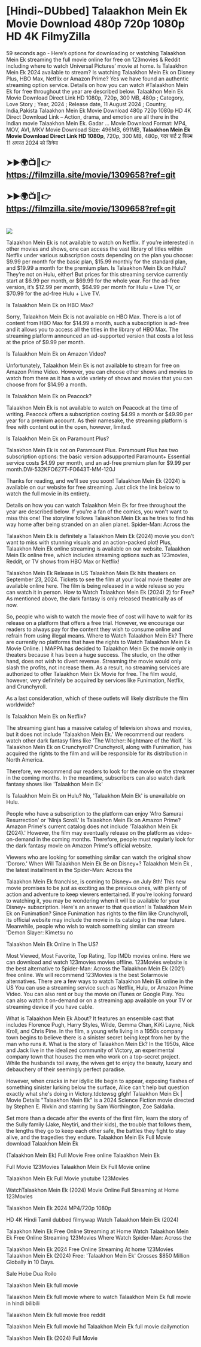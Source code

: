 # [Hindi~DUbbed] Talaakhon Mein Ek Movie Download 480p 720p 1080p HD 4K FilmyZilla


59 seconds ago - Here’s options for downloading or watching Talaakhon Mein Ek streaming the full movie online for free on 123movies & Reddit including where to watch Universal Pictures’ movie at home. Is Talaakhon Mein Ek 2024 available to stream? Is watching Talaakhon Mein Ek on Disney Plus, HBO Max, Netflix or Amazon Prime? Yes we have found an authentic streaming option service. Details on how you can watch #Talaakhon Mein Ek for free throughout the year are described below. Talaakhon Mein Ek Movie Download Direct Link HD 1080p, 720p, 300 MB, 480p ; Category, Love Story ; Year, 2024 ; Release date, 11 August 2024 ; Country, India,Pakista Talaakhon Mein Ek Movie Download 480p 720p 1080p HD 4K Direct Download Link – Action, drama, and emotion are all there in the Indian movie Talaakhon Mein Ek. Gadar ...
Movie Download Format: MP4, MOV, AVI, MKV
Movie Download Size: 496MB, 691MB, **Talaakhon Mein Ek Movie Download Direct Link HD 1080p**, 720p, 300 MB, 480p, गदर पार्ट 2 फिल्म 11 अगस्त 2024 को सिनेमा

## ➤►🌍📺📱👉   https://filmzilla.site/movie/1309658?ref=git

## ➤►🌍📺📱👉   https://filmzilla.site/movie/1309658?ref=git

#

<img src="https://image.tmdb.org/t/p/w780/?" />

Talaakhon Mein Ek is not available to watch on Netflix. If you’re interested in other movies and shows, one can access the vast library of titles within Netflix under various subscription costs depending on the plan you choose: $9.99 per month for the basic plan, $15.99 monthly for the standard plan, and $19.99 a month for the premium plan. Is Talaakhon Mein Ek on Hulu? They’re not on Hulu, either! But prices for this streaming service currently start at $6.99 per month, or $69.99 for the whole year. For the ad-free version, it’s $12.99 per month, $64.99 per month for Hulu + Live TV, or $70.99 for the ad-free Hulu + Live TV.

Is Talaakhon Mein Ek on HBO Max?

Sorry, Talaakhon Mein Ek is not available on HBO Max. There is a lot of content from HBO Max for $14.99 a month, such a subscription is ad- free and it allows you to access all the titles in the library of HBO Max. The streaming platform announced an ad-supported version that costs a lot less at the price of $9.99 per month.

Is Talaakhon Mein Ek on Amazon Video?

Unfortunately, Talaakhon Mein Ek is not available to stream for free on Amazon Prime Video. However, you can choose other shows and movies to watch from there as it has a wide variety of shows and movies that you can choose from for $14.99 a month.

Is Talaakhon Mein Ek on Peacock?

Talaakhon Mein Ek is not available to watch on Peacock at the time of writing. Peacock offers a subscription costing $4.99 a month or $49.99 per year for a premium account. As their namesake, the streaming platform is free with content out in the open, however, limited.

Is Talaakhon Mein Ek on Paramount Plus?

Talaakhon Mein Ek is not on Paramount Plus. Paramount Plus has two subscription options: the basic version adsupported Paramount+ Essential service costs $4.99 per month, and an ad-free premium plan for $9.99 per month.DW-532KFO627T-FO643T-MM-120J

Thanks for reading, and we'll see you soon! Talaakhon Mein Ek (2024) is available on our website for free streaming. Just click the link below to watch the full movie in its entirety.

Details on how you can watch Talaakhon Mein Ek for free throughout the year are described below. If you're a fan of the comics, you won't want to miss this one! The storyline follows Talaakhon Mein Ek as he tries to find his way home after being stranded on an alien planet. Spider-Man: Across the

Talaakhon Mein Ek is definitely a Talaakhon Mein Ek (2024) movie you don't want to miss with stunning visuals and an action-packed plot! Plus, Talaakhon Mein Ek online streaming is available on our website. Talaakhon Mein Ek online free, which includes streaming options such as 123movies, Reddit, or TV shows from HBO Max or Netflix!

Talaakhon Mein Ek Release in US Talaakhon Mein Ek hits theaters on September 23, 2024. Tickets to see the film at your local movie theater are available online here. The film is being released in a wide release so you can watch it in person. How to Watch Talaakhon Mein Ek (2024) 2) for Free? As mentioned above, the dark fantasy is only released theatrically as of now.

So, people who wish to watch the movie free of cost will have to wait for its release on a platform that offers a free trial. However, we encourage our readers to always pay for the content they wish to consume online and refrain from using illegal means. Where to Watch Talaakhon Mein Ek? There are currently no platforms that have the rights to Watch Talaakhon Mein Ek Movie Online. ) MAPPA has decided to Talaakhon Mein Ek the movie only in theaters because it has been a huge success. The studio, on the other hand, does not wish to divert revenue. Streaming the movie would only slash the profits, not increase them. As a result, no streaming services are authorized to offer Talaakhon Mein Ek Movie for free. The film would, however, very definitely be acquired by services like Funimation, Netflix, and Crunchyroll.

As a last consideration, which of these outlets will likely distribute the film worldwide?

Is Talaakhon Mein Ek on Netflix?

The streaming giant has a massive catalog of television shows and movies, but it does not include 'Talaakhon Mein Ek.' We recommend our readers watch other dark fantasy films like 'The Witcher: Nightmare of the Wolf. ' Is Talaakhon Mein Ek on Crunchyroll? Crunchyroll, along with Funimation, has acquired the rights to the film and will be responsible for its distribution in North America.

Therefore, we recommend our readers to look for the movie on the streamer in the coming months. In the meantime, subscribers can also watch dark fantasy shows like 'Talaakhon Mein Ek'

Is Talaakhon Mein Ek on Hulu? No, 'Talaakhon Mein Ek' is unavailable on Hulu.

People who have a subscription to the platform can enjoy 'Afro Samurai Resurrection' or 'Ninja Scroll.' Is Talaakhon Mein Ek on Amazon Prime? Amazon Prime's current catalog does not include 'Talaakhon Mein Ek (2024).' However, the film may eventually release on the platform as video-on-demand in the coming months. Therefore, people must regularly look for the dark fantasy movie on Amazon Prime's official website.

Viewers who are looking for something similar can watch the original show 'Dororo.' When Will Talaakhon Mein Ek Be on Disney+? Talaakhon Mein Ek , the latest installment in the Spider-Man: Across the

Talaakhon Mein Ek franchise, is coming to Disney+ on July 8th! This new movie promises to be just as exciting as the previous ones, with plenty of action and adventure to keep viewers entertained. If you're looking forward to watching it, you may be wondering when it will be available for your Disney+ subscription. Here's an answer to that question! Is Talaakhon Mein Ek on Funimation? Since Funimation has rights to the film like Crunchyroll, its official website may include the movie in its catalog in the near future. Meanwhile, people who wish to watch something similar can stream 'Demon Slayer: Kimetsu no

Talaakhon Mein Ek Online In The US?

Most Viewed, Most Favorite, Top Rating, Top IMDb movies online. Here we can download and watch 123movies movies offline. 123Movies website is the best alternative to Spider-Man: Across the Talaakhon Mein Ek (2021) free online. We will recommend 123Movies is the best Solarmovie alternatives. There are a few ways to watch Talaakhon Mein Ek online in the US You can use a streaming service such as Netflix, Hulu, or Amazon Prime Video. You can also rent or buy the movie on iTunes or Google Play. You can also watch it on-demand or on a streaming app available on your TV or streaming device if you have cable.

What is Talaakhon Mein Ek About? It features an ensemble cast that includes Florence Pugh, Harry Styles, Wilde, Gemma Chan, KiKi Layne, Nick Kroll, and Chris Pine. In the film, a young wife living in a 1950s company town begins to believe there is a sinister secret being kept from her by the man who runs it. What is the story of Talaakhon Mein Ek? In the 1950s, Alice and Jack live in the idealized community of Victory, an experimental company town that houses the men who work on a top-secret project. While the husbands toil away, the wives get to enjoy the beauty, luxury and debauchery of their seemingly perfect paradise.

However, when cracks in her idyllic life begin to appear, exposing flashes of something sinister lurking below the surface, Alice can't help but question exactly what she's doing in Victory.tdctewsg gfghf Talaakhon Mein Ek | Movie Details "Talaakhon Mein Ek" is a 2024 Science Fiction movie directed by Stephen E. Rivkin and starring by Sam Worthington, Zoe Saldaña.

Set more than a decade after the events of the first film, learn the story of the Sully family (Jake, Neytiri, and their kids), the trouble that follows them, the lengths they go to keep each other safe, the battles they fight to stay alive, and the tragedies they endure. Talaakhon Mein Ek Full Movie download Talaakhon Mein Ek

(Talaakhon Mein Ek) Full Movie Free online Talaakhon Mein Ek

Full Movie 123Movies Talaakhon Mein Ek Full Movie online

Talaakhon Mein Ek Full Movie youtube 123Movies

WatchTalaakhon Mein Ek (2024) Movie Online Full Streaming at Home 123Movies

Talaakhon Mein Ek 2024 MP4/720p 1080p

HD 4K Hindi Tamil dubbed filmywap Watch Talaakhon Mein Ek (2024)

Talaakhon Mein Ek Free Online Streaming at Home Watch Talaakhon Mein Ek Free Online Streaming 123Movies Where Watch Spider-Man: Across the

Talaakhon Mein Ek 2024 Free Online Streaming At home 123Movies Talaakhon Mein Ek (2024) Free: 'Talaakhon Mein Ek' Crosses $850 Million Globally in 10 Days.

Sale Hobe Dua Roilo

Talaakhon Mein Ek full movie

Talaakhon Mein Ek full movie where to watch Talaakhon Mein Ek full movie in hindi bilibili

Talaakhon Mein Ek full movie free reddit

Talaakhon Mein Ek full movie hd Talaakhon Mein Ek full movie dailymotion

Talaakhon Mein Ek (2024) Full Movie